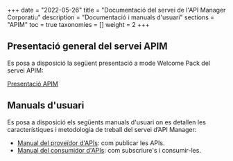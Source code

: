 +++
date = "2022-05-26"
title = "Documentació del servei de l'API Manager Corporatiu"
description = "Documentació i manuals d'usuari"
sections = "APIM"
toc = true
taxonomies = []
weight = 2
+++

## Presentació general del servei APIM

Es posa a disposició la següent presentació a mode Welcome Pack del servei APIM:

[Presentació APIM](/related/APIM/APIM_WelcomePack.pdf)

##  Manuals d'usuari

Es posa a disposició els següents manuals d'usuari on es detallen les característiques i metodologia de treball del servei d’API Manager: 

- [Manual del proveïdor d'APIs](/related/apim/APIM_Manual_Proveidor.pdf): com publicar les APIs.
- [Manual del consumidor d'APIs](/related/apim/APIM_Manual_Consumidor.pdf): com subscriure's i consumir-les.
